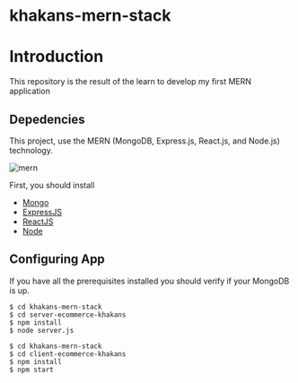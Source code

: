 # khakans-mern-stack

# Introduction

This repository is the result of the learn to develop my first MERN application

## Depedencies

This project, use the MERN (MongoDB, Express.js, React.js, and Node.js) technology.

![mern](https://miro.medium.com/max/678/1*dqvlaszRLvoPmARpOlLN9A.png)

First, you should install

-   [Mongo](https://www.mongodb.com/)
-   [ExpressJS](https://expressjs.com/)
-   [ReactJS](https://reactjs.org/)
-   [Node](https://nodejs.org/en/)

## Configuring App

If you have all the prerequisites installed you should verify if your MongoDB is up.

```
$ cd khakans-mern-stack
$ cd server-ecommerce-khakans
$ npm install
$ node server.js
```

```
$ cd khakans-mern-stack
$ cd client-ecommerce-khakans
$ npm install
$ npm start
```
